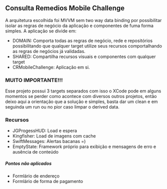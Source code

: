 ## Consulta Remedios Mobile Challenge

A arquitetura escolhida foi MVVM sem two way data binding por possibilitar isolar as regras de negócio da aplicação e componentes de fuma forma simples. A aplicação se divide em:
- DOMAIN: Comporta todas as regras de negócio, rede e repositórios possibilitando que qualquer target utilize seus recursos comportalhando as regras de negócios já validadas.
- SHARED: Compartilha recursos visuais e componentes com qualquer target
- CRMobileChallenge: Aplicação em si.

### MUITO IMPORTANTE!!!
Esse projeto possui 3 targets separados com isso o XCode pode em alguns momentos se perder como acontece com diversos outros projetos, então deixo aqui a orientação que a solução e simples, basta dar um clean e em seguinda um run ou no pior caso limpar o derived data.

### Recursos
- JGProgessHUD: Load e espera
- Kingfisher: Load de imagens com cache
- SwiftMessages: Alertas bacanas =)
- EmptyState: Framework próprio para exibição e mensagens de erro e ausência de conteúdo

##### Pontos não aplicados
* Formlário de endereço
* Formlário de forma de pagamento
